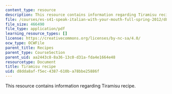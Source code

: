 ```yaml
---
content_type: resource
description: This resource contains information regarding Tiramisu recipe.
file: /courses/es-s41-speak-italian-with-your-mouth-full-spring-2012/d8dda8aff5ec4387610ba78bbe25886f_MITES_S41S12_recipe_9.pdf
file_size: 466490
file_type: application/pdf
learning_resource_types: []
license: https://creativecommons.org/licenses/by-nc-sa/4.0/
ocw_type: OCWFile
parent_title: Recipes
parent_type: CourseSection
parent_uid: aa2443c8-8a36-13c0-d31a-fda4e1664e48
resourcetype: Document
title: Tiramisu recipe
uid: d8dda8af-f5ec-4387-610b-a78bbe25886f
---
```

This resource contains information regarding Tiramisu recipe.